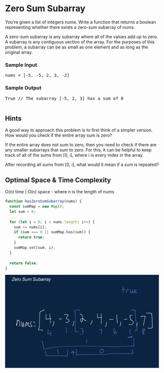 # Zero Sum Subarray

<div class="html">
  <p>
    You're given a list of integers <span>nums</span>. Write a function that
    returns a boolean representing whether there exists a zero-sum subarray of
    <span>nums</span>.
  </p>

  <p>
    A zero-sum subarray is any subarray where all of the values add up to zero.
    A subarray is any contiguous section of the array. For the purposes of this
    problem, a subarray can be as small as one element and as long as the
    original array.
  </p>
<h3>Sample Input</h3>
<pre><span class="CodeEditor-promptParameter">nums</span> = [-5, -5, 2, 3, -2]</pre>
<h3>Sample Output</h3>
<pre>True <span class="CodeEditor-promptComment">// The subarray [-5, 2, 3] has a sum of 0
</span>
</pre></div>

<h2>Hints</h2>

<p>
  A good way to approach this problem is to first think of a simpler version.
  How would you check if the entire array sum is zero?
</p>
<p>
  If the entire array does not sum to zero, then you need to check if there are
  any smaller subarrays that sum to zero. For this, it can be helpful to keep
  track of all of the sums from [0, i], where i is every index in the array.
</p>
<p>
  After recording all sums from [0, i], what would it mean if a sum is repeated?
</p>
<h2>Optimal Space & Time Complexity</h2>

<div class="U1quNvMraAr3Hbq2JfVQ">O(n) time | O(n) space - where n is the length of nums</div>

```javascript
function hasZeroSumSubarray(nums) {
  const sumMap = new Map();
  let sum = 0;

  for (let i = 0; i < nums.length; i++) {
    sum += nums[i];
    if (sum === 0 || sumMap.has(sum)) {
      return true;
    }
    sumMap.set(sum, i);
  }

  return false;
}

```
<img src='../../images/zeroSumSubarray.png' />